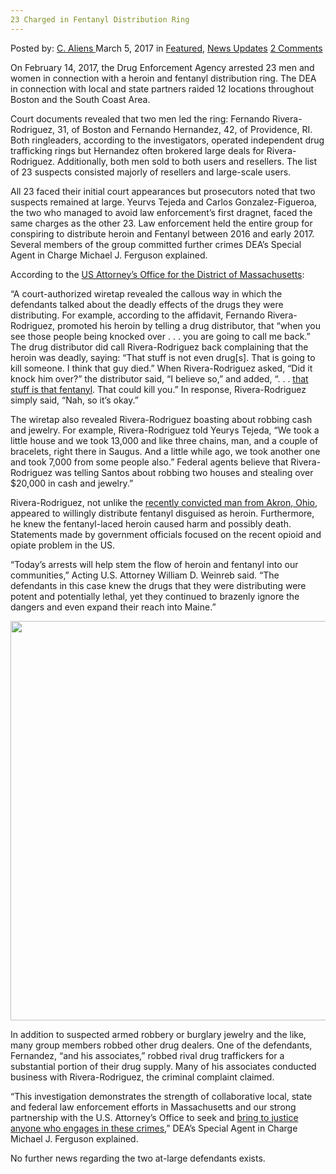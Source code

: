 ```yaml
---
23 Charged in Fentanyl Distribution Ring
---
```

<article class="post-listing post-18445 post type-post status-publish format-standard has-post-thumbnail hentry 
category-news-updates tag-2706 tag-charged tag-distribution tag-fentanyl tag-ring">
<div class="post-inner">
<span>Posted by: <a href="https://www.deepdotweb.com/author/caliens/" title="">C. Aliens </a></span>
<span>March 5, 2017</span>
<span>in <a href="https://www.deepdotweb.com/category/deepdot-news/" rel="category tag">Featured</a>, <a href="https://www.deepdotweb.com/category/news-updates/" rel="category tag">News Updates</a></span>
<span><a href="https://www.deepdotweb.com/2017/03/05/23-charged-fentanyl-distribution-ring/#comments">2 Comments</a></span>


<p>On February 14, 2017, the Drug Enforcement Agency arrested 23 men and women in connection with a heroin and fentanyl distribution ring. The DEA in connection with local and state partners raided 12 locations throughout Boston and the South Coast Area.</p>
<p>Court documents revealed that two men led the ring: Fernando Rivera-Rodriguez, 31, of Boston and Fernando Hernandez, 42, of Providence, RI. Both ringleaders, according to the investigators, operated independent drug trafficking rings but Hernandez often brokered large deals for Rivera-Rodriguez. Additionally, both men sold to both users and resellers. The list of 23 suspects consisted majorly of resellers and large-scale users.</p>
<p>All 23 faced their initial court appearances but prosecutors noted that two suspects remained at large. Yeurvs Tejeda and Carlos Gonzalez-Figueroa, the two who managed to avoid law enforcement&#8217;s first dragnet, faced the same charges as the other 23. Law enforcement held the entire group for conspiring to distribute heroin and Fentanyl between 2016 and early 2017. Several members of the group committed further crimes DEA’s Special Agent in Charge Michael J. Ferguson explained.</p>
<p>According to the <a href="https://www.justice.gov/usao-ma/pr/23-arrested-distributing-heroin-and-fentanyl">US Attorney&#8217;s Office for the District of Massachusetts</a>:</p>
<p><a id="post-18445-_r1f9u7qmu2w7"></a>“A court-authorized wiretap revealed the callous way in which the defendants talked about the deadly effects of the drugs they were distributing. For example, according to the affidavit, Fernando Rivera-Rodriguez, promoted his heroin by telling a drug distributor, that “when you see those people being knocked over . . . you are going to call me back.” The drug distributor did call Rivera-Rodriguez back complaining that the heroin was deadly, saying: “That stuff is not even drug[s]. That is going to kill someone. I think that guy died.” When Rivera-Rodriguez asked, “Did it knock him over?” the distributor said, “I believe so,” and added, “. . . <a href="https://www.deepdotweb.com/2016/12/08/new-haven-man-sentenced-prison-selling-fentanyl-laced-cocaine/">that stuff is that fentanyl</a>. That could kill you.” In response, Rivera-Rodriguez simply said, “Nah, so it’s okay.”</p>
<p>The wiretap also revealed Rivera-Rodriguez boasting about robbing cash and jewelry. For example, Rivera-Rodriguez told Yeurys Tejeda, “We took a little house and we took 13,000 and like three chains, man, and a couple of bracelets, right there in Saugus. And a little while ago, we took another one and took 7,000 from some people also.” Federal agents believe that Rivera-Rodriguez was telling Santos about robbing two houses and stealing over $20,000 in cash and jewelry.”</p>
<p>Rivera-Rodriguez, not unlike the <a href="https://www.deepdotweb.com/2017/02/04/ohio-man-pleaded-guilty-selling-fentanyl-china-resulted-fatal-overdose/">recently convicted man from Akron, Ohio</a>, appeared to willingly distribute fentanyl disguised as heroin. Furthermore, he knew the fentanyl-laced heroin caused harm and possibly death. Statements made by government officials focused on the recent opioid and opiate problem in the US.</p>
<p>“Today’s arrests will help stem the flow of heroin and fentanyl into our communities,” Acting U.S. Attorney William D. Weinreb said. “The defendants in this case knew the drugs that they were distributing were potent and potentially lethal, yet they continued to brazenly ignore the dangers and even expand their reach into Maine.”</p>
<p><img class="wp-image-18451 aligncenter" src="https://www.deepdotweb.com/wp-content/uploads/2017/02/word-image-94.png" width="827" height="639" srcset="https://www.deepdotweb.com/wp-content/uploads/2017/02/word-image-94.png 1339w, https://www.deepdotweb.com/wp-content/uploads/2017/02/word-image-94-300x232.png 300w, https://www.deepdotweb.com/wp-content/uploads/2017/02/word-image-94-1024x792.png 1024w" sizes="(max-width: 827px) 100vw, 827px" /></p>
<p>In addition to suspected armed robbery or burglary jewelry and the like, many group members robbed other drug dealers. One of the defendants, Fernandez, “and his associates,” robbed rival drug traffickers for a substantial portion of their drug supply. Many of his associates conducted business with Rivera-Rodriguez, the criminal complaint claimed.</p>
<p>“This investigation demonstrates the strength of collaborative local, state and federal law enforcement efforts in Massachusetts and our strong partnership with the U.S. Attorney’s Office to seek and <a href="https://www.deepdotweb.com/2016/09/23/pill-counterfeiting-lab-bust-dea-warns-fentanyls-danger/">bring to justice anyone who engages in these crimes</a>,” DEA’s Special Agent in Charge Michael J. Ferguson explained.</p>
<p>No further news regarding the two at-large defendants exists.</p>
</div>
<span style="display:none"><a href="https://www.deepdotweb.com/tag/23/" rel="tag">23</a> <a href="https://www.deepdotweb.com/tag/charged/" rel="tag">charged</a> <a href="https://www.deepdotweb.com/tag/distribution/" rel="tag">distribution</a> <a href="https://www.deepdotweb.com/tag/fentanyl/" rel="tag">fentanyl</a> <a href="https://www.deepdotweb.com/tag/ring/" rel="tag">ring</a></span> <span style="display:none" class="updated">2017-03-05</span>
<div style="display:none" class="vcard author" itemprop="author" itemscope itemtype="http://schema.org/Person"><strong class="fn" itemprop="name"><a href="https://www.deepdotweb.com/author/caliens/" title="Posts by C. Aliens" rel="author">C. Aliens</a></strong></div>
</div>
</article>

